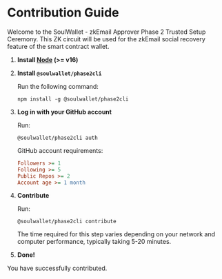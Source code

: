 # Contribution Guide

Welcome to the SoulWallet - zkEmail Approver Phase 2 Trusted Setup Ceremony. This ZK circuit will be used for the zkEmail social recovery feature of the smart contract wallet.

1. **Install [Node](https://nodejs.org/en/download/) (>= v16)**

2. **Install `@soulwallet/phase2cli`**

   Run the following command:

   ```shell
   npm install -g @soulwallet/phase2cli
   ```

3. **Log in with your GitHub account**

   Run:

   ```shell
   @soulwallet/phase2cli auth
   ```

   GitHub account requirements:

   ```ini
   Followers >= 1
   Following >= 5
   Public Repos >= 2
   Account age >= 1 month
   ```

4. **Contribute**

   Run:

   ```shell
   @soulwallet/phase2cli contribute
   ```

   The time required for this step varies depending on your network and computer performance, typically taking 5-20 minutes.

5. **Done!**

You have successfully contributed.